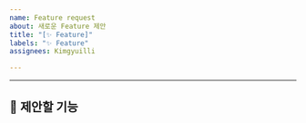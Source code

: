 ```yaml
---
name: Feature request
about: 새로운 Feature 제안
title: "[✨ Feature]"
labels: "✨ Feature"
assignees: Kimgyuilli

---
```


---

## 🌟 제안할 기능

